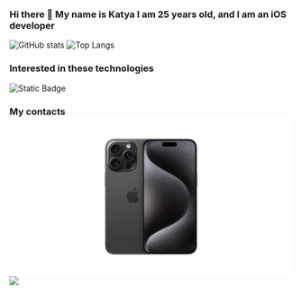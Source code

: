 ### Hi there 👋 My name is Katya I am 25 years old, and I am an iOS developer

![GitHub stats](https://github-readme-stats.vercel.app/api?username=katyaUzbekova&show_icons=true&hide_title=true&count_private=true&include_all_commits=true&count_private=true&theme=gotham)
![Top Langs](https://github-readme-stats.vercel.app/api/top-langs/?username=katyaUzbekova&layout=compact&theme=gotham&custom_title=Statistics)  

### Interested in these technologies

![Static Badge](https://img.shields.io/badge/swift-language-blue)

### My contacts <img src="https://github.com/KatyaUzbekova/KatyaUzbekova/blob/main/iphonelove.webp" width="600" border="0" align="left" alt="side Image" /> &nbsp;  

<a href="https://t.me/katya_uzbekova">
  <img src="https://img.shields.io/badge/-Telegram-1A4730?style=flat-square&logo=Telegram&logoColor=white" />
</a>
